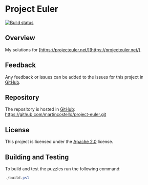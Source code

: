 # Project Euler

[![Build status](https://github.com/martincostello/project-euler/actions/workflows/build.yml/badge.svg?branch=main&event=push)](https://github.com/martincostello/project-euler/actions/workflows/build.yml?query=branch%3Amain+event%3Apush)

## Overview

My solutions for [https://projecteuler.net/](https://projecteuler.net/).

## Feedback

Any feedback or issues can be added to the issues for this project in [GitHub](https://github.com/martincostello/project-euler/issues).

## Repository

The repository is hosted in [GitHub](https://github.com/martincostello/project-euler): <https://github.com/martincostello/project-euler.git>

## License

This project is licensed under the [Apache 2.0](https://github.com/martincostello/project-euler/blob/main/LICENSE) license.

## Building and Testing

To build and test the puzzles run the following command:

```powershell
./build.ps1
```
